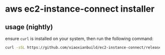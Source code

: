# aws ec2-instance-connect installer

## usage (nightly)

ensure ```curl``` is installed on your system, then run the following command:

```bash
curl -sSL https://github.com/xiaoxianbuild/ec2-instance-connect/releases/download/nightly/install.sh | bash
```